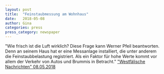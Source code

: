 ```yaml
---
layout: post
title:  "Feinstaubmessung am Wohnhaus"
date:   2018-05-08 
author: Gina
categories: press
press_category: newspaper
---
```

"Wie frisch ist die Luft wirklich? Diese Frage kann Werner Pfeil beantworten. Denn an seinem Haus hat er eine Messanlage installiert, die unter anderem die Feinstaubbelastung registriert. Als ein Faktor für hohe Werte kommt vor allem der Verkehr von Autos und Brummis in Betracht." 
<a href="http://www.wn.de/Muensterland/Kreis-Coesfeld/Senden/3288438-Feinstaubmessung-am-Wohnhaus-Wissen-wie-frisch-die-Luft-wirklich-ist" target="_blank">"Westfälische Nachrichten" 08.05.2018</a>
